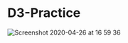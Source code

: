 # D3-Practice
![Screenshot 2020-04-26 at 16 59 36](https://user-images.githubusercontent.com/27693622/80312801-59aa2100-87df-11ea-983e-9632dc832035.png)
